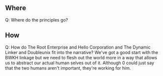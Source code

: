 
## Where

Q: Where do the principles go?

## How

Q: How do The Root Enterprise and Hello Corporation and The Dynamic Linker and Doubleunix fit into the narrative? We've got a good start with the BWKH linkage but we need to flesh out the world more in a way that allows us to abstract our actual human selves out of it. Although 0 could just say that the two humans aren't important, they're working for him.
